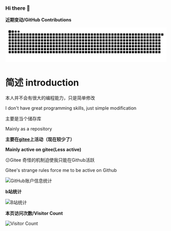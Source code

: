 ### Hi there 👋
**近期变动/GitHub Contributions**

<picture>
  <source media="(prefers-color-scheme: dark)" srcset="https://raw.githubusercontent.com/xxxxxxyyy/xxxxxxyyy/output/github-contribution-grid-snake-dark.svg" />
  <source media="(prefers-color-scheme: light)" srcset="https://raw.githubusercontent.com/xxxxxxyyy/xxxxxxyyy/output/github-contribution-grid-snake.svg" />
  <img alt="github-snake" src="https://raw.githubusercontent.com/Little-Data/Little-Data/output/github-contribution-grid-snake.svg" />
</picture> 

# 简述 introduction
本人并不会有很大的编程能力，只是简单修改

I don't have great programming skills, just simple modification

主要是当个储存库

Mainly as a repository

**主要在[gitee](https://gitee.com/Little-Data/)上活动（现在较少了）**

**Mainly active on gitee(Less active)**

😕Gitee 奇怪的机制迫使我只能在Github活跃

Gitee's strange rules force me to be active on Github

![GitHub账户信息统计](https://github-stats.ubrong.com/api?username=little-data&show_icons=true)

**b站统计**

![B站统计](https://stats.justsong.cn/api/bilibili/?id=357695126)

**本页访问次数/Visitor Count**

![Visitor Count](https://profile-counter.glitch.me/little-data/count.svg)
<!---
Little-Data/Little-Data is a ✨ special ✨ repository because its `README.md` (this file) appears on your GitHub profile.
You can click the Preview link to take a look at your changes.
--->
<!--
**xxxxxxyyy/xxxxxxyyy** is a ✨ _special_ ✨ repository because its `README.md` (this file) appears on your GitHub profile.

Here are some ideas to get you started:

- 🔭 I’m currently working on ...
- 🌱 I’m currently learning ...
- 👯 I’m looking to collaborate on ...
- 🤔 I’m looking for help with ...
- 💬 Ask me about ...
- 📫 How to reach me: ...
- 😄 Pronouns: ...
- ⚡ Fun fact: ...
-->
